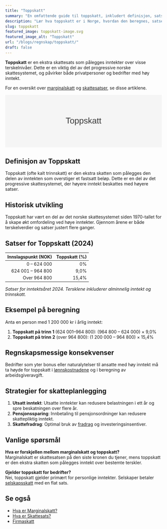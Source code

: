 ```yaml
---
title: "Toppskatt"
summary: "En omfattende guide til toppskatt, inkludert definisjon, satser, beregning, eksempler og strategi for skatteplanlegging."
description: "Lær hva toppskatt er i Norge, hvordan den beregnes, satser, historisk utvikling og regnskapsmessige konsekvenser for privatpersoner og bedrifter."
slug: toppskatt
featured_image: toppskatt-image.svg
featured_image_alt: "Toppskatt"
url: "/blogs/regnskap/toppskatt/"
draft: false
---
```


**Toppskatt** er en ekstra skattesats som pålegges inntekter over visse terskelnivåer. Dette er en viktig del av det progressive norske skattesystemet, og påvirker både privatpersoner og bedrifter med høy inntekt.

For en oversikt over [marginalskatt](/blogs/regnskap/hva-er-marginalskatt "Hva er Marginalskatt? Komplett Guide til Marginalskatt i Norge") og [skattesatser](/blogs/regnskap/skattesats "Skattesats: Oversikt over Norske Skattesatser"), se disse artiklene.

![Toppskatt](toppskatt-image.svg)

## Definisjon av Toppskatt

Toppskatt (ofte kalt trinnskatt) er den ekstra skatten som pålegges den delen av inntekten som overstiger et fastsatt beløp. Dette er en del av det progressive skattesystemet, der høyere inntekt beskattes med høyere satser.

## Historisk utvikling

Toppskatt har vært en del av det norske skattesystemet siden 1970-tallet for å skape økt omfordeling ved høye inntekter. Gjennom årene er både terskelverdier og satser justert flere ganger.

## Satser for Toppskatt (2024)

| Innslagspunkt (NOK)      | Toppskatt (%) |
|-------------------------:|--------------:|
| 0 – 624 000             | 0%            |
| 624 001 – 964 800       | 9,0%          |
| Over 964 800            | 15,4%         |

*Satser for inntektsåret 2024. Tersklene inkluderer alminnelig inntekt og trinnskatt.*

## Eksempel på beregning

Anta en person med 1 200 000 kr i årlig inntekt:

1. **Toppskatt på trinn 1** (624 001–964 800): (964 800 – 624 000) × 9,0%  
2. **Toppskatt på trinn 2** (over 964 800): (1 200 000 – 964 800) × 15,4%  

## Regnskapsmessige konsekvenser

Bedrifter som yter bonus eller naturalytelser til ansatte med høy inntekt må ta høyde for toppskatt i [lønnskostnadene](/blogs/regnskap/hva-er-lonn "Hva er Lønn? Komplett Guide til Lønnsbehandling i Regnskap") og i beregning av arbeidsgiveravgift.

## Strategier for skatteplanlegging

1. **Utsatt inntekt**: Utsatte inntekter kan redusere belastningen i ett år og spre beskatningen over flere år.  
2. **Pensjonssparing**: Innbetaling til pensjonsordninger kan redusere skattepliktig inntekt.  
3. **Skattefradrag**: Optimal bruk av [fradrag](/blogs/regnskap/hva-er-fradrag "Hva er Fradrag? Komplett Guide til Skattefradrag i Norge") og investeringsinsentiver.

## Vanlige spørsmål

**Hva er forskjellen mellom marginalskatt og toppskatt?**  
Marginalskatt er skattesatsen på den siste kronen du tjener, mens toppskatt er den ekstra skatten som pålegges inntekt over bestemte terskler.

**Gjelder toppskatt for bedrifter?**  
Nei, toppskatt gjelder primært for personlige inntekter. Selskaper betaler [selskapsskatt](/blogs/regnskap/firmaskatt "Firmaskatt – Komplett guide til skatteregler for selskaper") med en flat sats.

## Se også

- [Hva er Marginalskatt?](/blogs/regnskap/hva-er-marginalskatt "Hva er Marginalskatt? Komplett Guide til Marginalskatt i Norge")  
- [Hva er Skattesats?](/blogs/regnskap/skattesats "Skattesats: Oversikt over Norske Skattesatser")  
- [Firmaskatt](/blogs/regnskap/firmaskatt "Firmaskatt – Komplett guide til skatteregler for selskaper")
